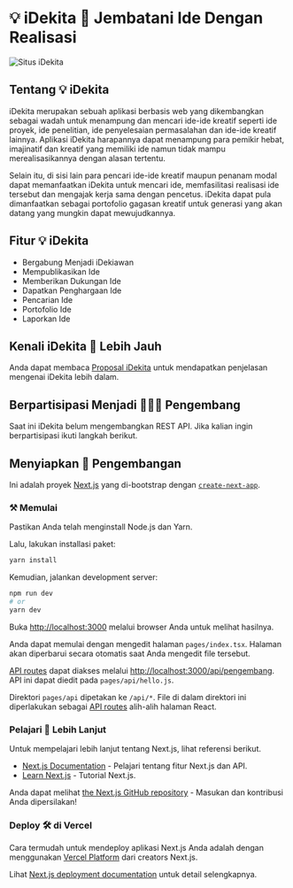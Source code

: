 # 💡 iDekita 🌉 Jembatani Ide Dengan Realisasi

![Situs iDekita](https://raw.githubusercontent.com/snowfluke/idekita/main/public/landing-idekita.png)

## Tentang 💡 iDekita

iDekita merupakan sebuah aplikasi berbasis web yang dikembangkan sebagai wadah untuk menampung dan mencari ide-ide kreatif seperti ide proyek, ide penelitian, ide penyelesaian permasalahan dan ide-ide kreatif lainnya. Aplikasi iDekita harapannya dapat menampung para pemikir hebat, imajinatif dan kreatif yang memiliki ide namun tidak mampu merealisasikannya dengan alasan tertentu.

Selain itu, di sisi lain para pencari ide-ide kreatif maupun penanam modal dapat memanfaatkan iDekita untuk mencari ide, memfasilitasi realisasi ide tersebut dan mengajak kerja sama dengan pencetus. iDekita dapat pula dimanfaatkan sebagai portofolio gagasan kreatif untuk generasi yang akan datang yang mungkin dapat mewujudkannya.

## Fitur 💡 iDekita

- Bergabung Menjadi iDekiawan
- Mempublikasikan Ide
- Memberikan Dukungan Ide
- Dapatkan Penghargaan Ide
- Pencarian Ide
- Portofolio Ide
- Laporkan Ide 

## Kenali iDekita 💫 Lebih Jauh

Anda dapat membaca [Proposal iDekita](https://drive.google.com/file/d/1iixidxwUlPqslumHRVjmmyzz_CdHiEII/view?usp=sharing
) untuk mendapatkan penjelasan mengenai iDekita lebih dalam.

## Berpartisipasi Menjadi 👨🏻‍💻 Pengembang

Saat ini iDekita belum mengembangkan REST API. Jika kalian ingin berpartisipasi ikuti langkah berikut.

## Menyiapkan 🧰 Pengembangan
Ini adalah proyek [Next.js](https://nextjs.org/) yang di-bootstrap dengan [`create-next-app`](https://github.com/vercel/next.js/tree/canary/packages/create-next-app).

### ⚒️ Memulai

Pastikan Anda telah menginstall Node.js dan Yarn.

Lalu, lakukan installasi paket:

```bash
yarn install
```

Kemudian, jalankan development server:

```bash
npm run dev
# or
yarn dev
```

Buka [http://localhost:3000](http://localhost:3000) melalui browser Anda untuk melihat hasilnya.

Anda dapat memulai dengan mengedit halaman `pages/index.tsx`. Halaman akan diperbarui secara otomatis saat Anda mengedit file tersebut.

[API routes](https://nextjs.org/docs/api-routes/introduction) dapat diakses melalui [http://localhost:3000/api/pengembang](http://localhost:3000/api/pengembang). API ini dapat diedit pada `pages/api/hello.js`.

Direktori `pages/api` dipetakan ke `/api/*`. File di dalam direktori ini diperlakukan sebagai [API routes](https://nextjs.org/docs/api-routes/introduction) alih-alih halaman React.

### Pelajari 📒 Lebih Lanjut

Untuk mempelajari lebih lanjut tentang Next.js, lihat referensi berikut.

- [Next.js Documentation](https://nextjs.org/docs) - Pelajari tentang fitur Next.js dan API.
- [Learn Next.js](https://nextjs.org/learn) - Tutorial Next.js.

Anda dapat melihat [the Next.js GitHub repository](https://github.com/vercel/next.js/) - Masukan dan kontribusi Anda dipersilakan!

### Deploy 🛠️ di Vercel

Cara termudah untuk mendeploy aplikasi Next.js Anda adalah dengan menggunakan [Vercel Platform](https://vercel.com/new?utm_medium=default-template&filter=next.js&utm_source=create-next-app&utm_campaign=create-next-app-readme) dari creators Next.js.

Lihat [Next.js deployment documentation](https://nextjs.org/docs/deployment) untuk detail selengkapnya.
